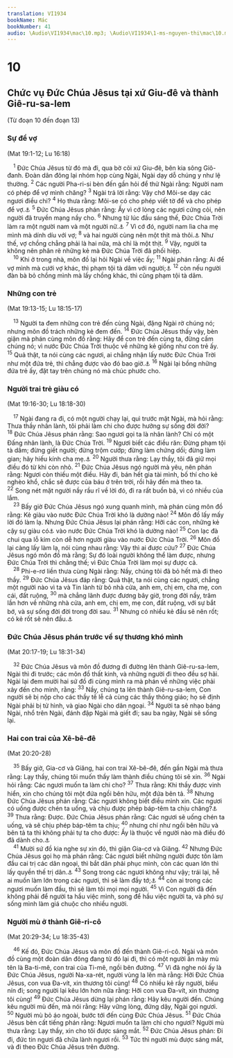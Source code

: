 ```yaml
---
translation: VI1934
bookName: Mác 
bookNumber: 41
audio: \Audio\VI1934\mac\10.mp3; \Audio\VI1934\1-ms-nguyen-thi\mac\10.mp3; \Audio\VI1934\2-ms-david-dong\mac\10.mp3
---
```


<div class="title"><h1>10</h1><h2>Chức vụ Đức Chúa Jêsus tại xứ Giu-đê và thành Giê-ru-sa-lem</h2><p>(Từ đoạn 10 đến đoạn 13)</p><h3>Sự để vợ</h3><p>(Mat 19:1-12; Lu 16:18)</p></div>
<span class="verse mac_10_1"> <sup>1</sup> Đức Chúa Jêsus từ đó mà đi, qua bờ cõi xứ Giu-đê, bên kia sông Giô-đanh. Đoàn dân đông lại nhóm họp cùng Ngài, Ngài dạy dỗ chúng y như lệ thường. </span>
<span class="verse mac_10_2"><sup>2</sup> Các người Pha-ri-si bèn đến gần hỏi để thử Ngài rằng: Người nam có phép để vợ mình chăng? </span>
<span class="verse mac_10_3"><sup>3</sup> Ngài trả lời rằng: Vậy chớ Môi-se dạy các ngươi điều chi? </span>
<span class="verse mac_10_4"><sup>4</sup> Họ thưa rằng: Môi-se có cho phép viết tờ để và cho phép để vợ.<a data-toggle="tooltip" data-placement="bottom" title="Phu 24:1-4; Mat 5:31">⚓</a></span>
<span class="verse mac_10_5"><sup>5</sup> Đức Chúa Jêsus phán rằng: Ấy vì cớ lòng các ngươi cứng cỏi, nên người đã truyền mạng nầy cho. </span>
<span class="verse mac_10_6"><sup>6</sup> Nhưng từ lúc đầu sáng thế, Đức Chúa Trời làm ra một người nam và một người nữ.<a data-toggle="tooltip" data-placement="bottom" title="Sa 1:27; 5:2">⚓</a></span>
<span class="verse mac_10_7"><sup>7</sup> Vì cớ đó, người nam lìa cha mẹ mình mà dính díu với vợ; </span>
<span class="verse mac_10_8"><sup>8</sup> và hai người cùng nên một thịt mà thôi.<a data-toggle="tooltip" data-placement="bottom" title="Sa 2:24">⚓</a> Như thế, vợ chồng chẳng phải là hai nữa, mà chỉ là một thịt. </span>
<span class="verse mac_10_9"><sup>9</sup> Vậy, người ta không nên phân rẽ những kẻ mà Đức Chúa Trời đã phối hiệp. <br/></span>
<span class="verse mac_10_10"> <sup>10</sup> Khi ở trong nhà, môn đồ lại hỏi Ngài về việc ấy; </span>
<span class="verse mac_10_11"><sup>11</sup> Ngài phán rằng: Ai để vợ mình mà cưới vợ khác, thì phạm tội tà dâm với người;<a data-toggle="tooltip" data-placement="bottom" title="Mat 5:32; 1Co 7:10-11">⚓</a></span>
<span class="verse mac_10_12"><sup>12</sup> còn nếu người đàn bà bỏ chồng mình mà lấy chồng khác, thì cũng phạm tội tà dâm. <br/></span>
<div class="title"><h3>Những con trẻ</h3><p>(Mat 19:13-15; Lu 18:15-17)</p></div>
<span class="verse mac_10_13"> <sup>13</sup> Người ta đem những con trẻ đến cùng Ngài, đặng Ngài rờ chúng nó; nhưng môn đồ trách những kẻ đem đến. </span>
<span class="verse mac_10_14"><sup>14</sup> Đức Chúa Jêsus thấy vậy, bèn giận mà phán cùng môn đồ rằng: Hãy để con trẻ đến cùng ta, đừng cấm chúng nó; vì nước Đức Chúa Trời thuộc về những kẻ giống như con trẻ ấy. </span>
<span class="verse mac_10_15"><sup>15</sup> Quả thật, ta nói cùng các ngươi, ai chẳng nhận lấy nước Đức Chúa Trời như một đứa trẻ, thì chẳng được vào đó bao giờ.<a data-toggle="tooltip" data-placement="bottom" title="Mat 18:3">⚓</a></span>
<span class="verse mac_10_16"><sup>16</sup> Ngài lại bồng những đứa trẻ ấy, đặt tay trên chúng nó mà chúc phước cho. <br/></span>
<div class="title"><h3>Người trai trẻ giàu có</h3><p>(Mat 19:16-30; Lu 18:18-30)</p></div>
<span class="verse mac_10_17"> <sup>17</sup> Ngài đang ra đi, có một người chạy lại, quì trước mặt Ngài, mà hỏi rằng: Thưa thầy nhân lành, tôi phải làm chi cho được hưởng sự sống đời đời? </span>
<span class="verse mac_10_18"><sup>18</sup> Đức Chúa Jêsus phán rằng: Sao ngươi gọi ta là nhân lành? Chỉ có một Đấng nhân lành, là Đức Chúa Trời. </span>
<span class="verse mac_10_19"><sup>19</sup> Ngươi biết các điều răn: Đừng phạm tội tà dâm; đừng giết người; đừng trộm cướp; đừng làm chứng dối; đừng làm gian; hãy hiếu kính cha mẹ.<a data-toggle="tooltip" data-placement="bottom" title="Xu 20:12-16; Phu 5:16-20">⚓</a></span>
<span class="verse mac_10_20"><sup>20</sup> Người thưa rằng: Lạy thầy, tôi đã giữ mọi điều đó từ khi còn nhỏ. </span>
<span class="verse mac_10_21"><sup>21</sup> Đức Chúa Jêsus ngó người mà yêu, nên phán rằng: Ngươi còn thiếu một điều. Hãy đi, bán hết gia tài mình, bố thí cho kẻ nghèo khổ, chắc sẽ được của báu ở trên trời, rồi hãy đến mà theo ta. </span>
<span class="verse mac_10_22"><sup>22</sup> Song nét mặt người nầy rầu rĩ về lời đó, đi ra rất buồn bã, vì có nhiều của lắm. <br/></span>
<span class="verse mac_10_23"> <sup>23</sup> Bấy giờ Đức Chúa Jêsus ngó xung quanh mình, mà phán cùng môn đồ rằng: Kẻ giàu vào nước Đức Chúa Trời khó là dường nào! </span>
<span class="verse mac_10_24"><sup>24</sup> Môn đồ lấy mấy lời đó làm lạ. Nhưng Đức Chúa Jêsus lại phán rằng: Hỡi các con, những kẻ cậy sự giàu có<a data-toggle="tooltip" data-placement="bottom" title="Trong các bản mới không có: những kẻ cậy sự giàu có">⚓</a> vào nước Đức Chúa Trời khó là dường nào! </span>
<span class="verse mac_10_25"><sup>25</sup> Con lạc đà chui qua lỗ kim còn dễ hơn người giàu vào nước Đức Chúa Trời. </span>
<span class="verse mac_10_26"><sup>26</sup> Môn đồ lại càng lấy làm lạ, nói cùng nhau rằng: Vậy thì ai được cứu? </span>
<span class="verse mac_10_27"><sup>27</sup> Đức Chúa Jêsus ngó môn đồ mà rằng: Sự đó loài người không thể làm được, nhưng Đức Chúa Trời thì chẳng thế; vì Đức Chúa Trời làm mọi sự được cả. <br/></span>
<span class="verse mac_10_28"> <sup>28</sup> Phi-e-rơ liền thưa cùng Ngài rằng: Nầy, chúng tôi đã bỏ hết mà đi theo thầy. </span>
<span class="verse mac_10_29"><sup>29</sup> Đức Chúa Jêsus đáp rằng: Quả thật, ta nói cùng các ngươi, chẳng một người nào vì ta và Tin lành từ bỏ nhà cửa, anh em, chị em, cha mẹ, con cái, đất ruộng, </span>
<span class="verse mac_10_30"><sup>30</sup> mà chẳng lãnh được đương bây giờ, trong đời nầy, trăm lần hơn về những nhà cửa, anh em, chị em, mẹ con, đất ruộng, với sự bắt bớ, và sự sống đời đời trong đời sau. </span>
<span class="verse mac_10_31"><sup>31</sup> Nhưng có nhiều kẻ đầu sẽ nên rốt; có kẻ rốt sẽ nên đầu.<a data-toggle="tooltip" data-placement="bottom" title="Mat 20:16; Lu 13:30">⚓</a><br/></span>
<div class="title"><h3>Đức Chúa Jêsus phán trước về sự thương khó mình</h3><p>(Mat 20:17-19; Lu 18:31-34)</p></div>
<span class="verse mac_10_32"> <sup>32</sup> Đức Chúa Jêsus và môn đồ đương đi đường lên thành Giê-ru-sa-lem, Ngài thì đi trước; các môn đồ thất kinh, và những người đi theo đều sợ hãi. Ngài lại đem mười hai sứ đồ đi cùng mình ra mà phán về những việc phải xảy đến cho mình, rằng: </span>
<span class="verse mac_10_33"><sup>33</sup> Nầy, chúng ta lên thành Giê-ru-sa-lem, Con người sẽ bị nộp cho các thầy tế lễ cả cùng các thầy thông giáo; họ sẽ định Ngài phải bị tử hình, và giao Ngài cho dân ngoại. </span>
<span class="verse mac_10_34"><sup>34</sup> Người ta sẽ nhạo báng Ngài, nhổ trên Ngài, đánh đập Ngài mà giết đi; sau ba ngày, Ngài sẽ sống lại. <br/></span>
<div class="title"><h3>Hai con trai của Xê-bê-đê</h3><p>(Mat 20:20-28)</p></div>
<span class="verse mac_10_35"> <sup>35</sup> Bấy giờ, Gia-cơ và Giăng, hai con trai Xê-bê-đê, đến gần Ngài mà thưa rằng: Lạy thầy, chúng tôi muốn thầy làm thành điều chúng tôi sẽ xin. </span>
<span class="verse mac_10_36"><sup>36</sup> Ngài hỏi rằng: Các ngươi muốn ta làm chi cho? </span>
<span class="verse mac_10_37"><sup>37</sup> Thưa rằng: Khi thầy được vinh hiển, xin cho chúng tôi một đứa ngồi bên hữu, một đứa bên tả. </span>
<span class="verse mac_10_38"><sup>38</sup> Nhưng Đức Chúa Jêsus phán rằng: Các ngươi không biết điều mình xin. Các ngươi có uống được chén ta uống, và chịu được phép báp-têm ta chịu chăng?<a data-toggle="tooltip" data-placement="bottom" title="Lu 12:50">⚓</a></span>
<span class="verse mac_10_39"><sup>39</sup> Thưa rằng: Được. Đức Chúa Jêsus phán rằng: Các ngươi sẽ uống chén ta uống, và sẽ chịu phép báp-têm ta chịu; </span>
<span class="verse mac_10_40"><sup>40</sup> nhưng chí như ngồi bên hữu và bên tả ta thì không phải tự ta cho được: Ấy là thuộc về người nào mà điều đó đã dành cho.<a data-toggle="tooltip" data-placement="bottom" title="Nt: chuẩn bị">⚓</a><br/></span>
<span class="verse mac_10_41"> <sup>41</sup> Mười sứ đồ kia nghe sự xin đó, thì giận Gia-cơ và Giăng. </span>
<span class="verse mac_10_42"><sup>42</sup> Nhưng Đức Chúa Jêsus gọi họ mà phán rằng: Các ngươi biết những người được tôn làm đầu cai trị các dân ngoại, thì bắt dân phải phục mình, còn các quan lớn thì lấy quyền thế trị dân.<a data-toggle="tooltip" data-placement="bottom" title="Lu 22:25-26">⚓</a></span>
<span class="verse mac_10_43"><sup>43</sup> Song trong các ngươi không như vậy; trái lại, hễ ai muốn làm lớn trong các ngươi, thì sẽ làm đầy tớ;<a data-toggle="tooltip" data-placement="bottom" title="Mat 23:11; Mac 9:35; Lu 22:26">⚓</a></span>
<span class="verse mac_10_44"><sup>44</sup> còn ai trong các ngươi muốn làm đầu, thì sẽ làm tôi mọi mọi người. </span>
<span class="verse mac_10_45"><sup>45</sup> Vì Con người đã đến không phải để người ta hầu việc mình, song để hầu việc người ta, và phó sự sống mình làm giá chuộc cho nhiều người. <br/></span>
<div class="title"><h3>Người mù ở thành Giê-ri-cô</h3><p>(Mat 20:29-34; Lu 18:35-43)</p></div>
<span class="verse mac_10_46"> <sup>46</sup> Kế đó, Đức Chúa Jêsus và môn đồ đến thành Giê-ri-cô. Ngài và môn đồ cùng một đoàn dân đông đang từ đó lại đi, thì có một người ăn mày mù tên là Ba-ti-mê, con trai của Ti-mê, ngồi bên đường. </span>
<span class="verse mac_10_47"><sup>47</sup> Vì đã nghe nói ấy là Đức Chúa Jêsus, người Na-xa-rét, người vùng la lên mà rằng: Hỡi Đức Chúa Jêsus, con vua Đa-vít, xin thương tôi cùng! </span>
<span class="verse mac_10_48"><sup>48</sup> Có nhiều kẻ rầy người, biểu nín đi; song người lại kêu lớn hơn nữa rằng: Hỡi con vua Đa-vít, xin thương tôi cùng! </span>
<span class="verse mac_10_49"><sup>49</sup> Đức Chúa Jêsus dừng lại phán rằng: Hãy kêu người đến. Chúng kêu người mù đến, mà nói rằng: Hãy vững lòng, đứng dậy, Ngài gọi ngươi. </span>
<span class="verse mac_10_50"><sup>50</sup> Người mù bỏ áo ngoài, bước tới đến cùng Đức Chúa Jêsus. </span>
<span class="verse mac_10_51"><sup>51</sup> Đức Chúa Jêsus bèn cất tiếng phán rằng: Ngươi muốn ta làm chi cho ngươi? Người mù thưa rằng: Lạy thầy, xin cho tôi được sáng mắt. </span>
<span class="verse mac_10_52"><sup>52</sup> Đức Chúa Jêsus phán: Đi đi, đức tin ngươi đã chữa lành ngươi rồi. </span>
<span class="verse mac_10_53"><sup>53</sup> Tức thì người mù được sáng mắt, và đi theo Đức Chúa Jêsus trên đường. <br/></span>
